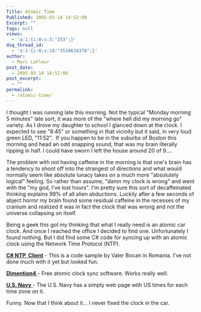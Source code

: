 ```yaml
---
Title: Atomic Time
Published: 2005-03-14 14:52:00
Excerpt: ""
Tags: null
views:
  - 'a:1:{i:0;s:3:"253";}'
dsq_thread_id:
  - 'a:1:{i:0;s:10:"3538634378";}'
author:
  - Marc LaFleur
post_date:
  - 2005-03-14 14:52:00
post_excerpt:
  - ""
permalink:
  - /atomic-time/
---
```

<p>I thought I was running late this morning. Not the typical "Monday morning 5 minutes" late sort, it was more of the "where hell did my morning go" variety. As I drove my daughter to school I glanced down at the clock. I expected to&nbsp;see "8:45" or something in that vicinity but it said, in&nbsp;very loud green LED, "11:52".&nbsp; If you happen to be in the suburbs of Boston this morning and head an odd snapping sound, that was my brain literally ripping in half. I could have sworn I left the house around 20 of 9....</p> <p>The problem with not having caffeine in the morning is that one's brain has a tendency to shoot off into the strangest of directions and what would normally seem like absolute lunacy takes on a much more "absolutely logical" feeling. So rather than assume, "damn my clock is wrong" and went with the "my god, I've lost hours". I'm pretty sure this sort of decaffeinated thinking explains 99% of all alien abductions. Luckily&nbsp;after a few seconds of abject horror my brain found some residual caffeine in the recesses of my cranium and realized it was in fact the clock that was wrong and not the universe collapsing on itself.</p> <p>Being a geek this got my thinking that what I really need is an atomic car clock. And once I reached the office I decided to find one. Unfortunately I found nothing. But I did find some C# code for syncing up with an atomic clock using the Network Time Protocol (NTP). </p> <p><a href="http://www.codeproject.com/csharp/ntpclient.asp"><strong>C# NTP&nbsp; Client</strong></a> - This is a code sample by Valer Bocan in Romania. I've not done much with it yet but looked fun.</p> <p><a href="http://www.thinkman.com/dimension4/index.htm"><strong>Dimention4</strong> </a>- Free atomic clock sync software. Works really well. </p> <p><a href="http://tycho.usno.navy.mil/cgi-bin/timer.pl"><strong>U.S. Navy</strong> </a>- The U.S. Navy has a simply web page with US times for each time zone on it.</p> <p>Funny. Now that I think about it... I never fixed the clock in the car. </p>